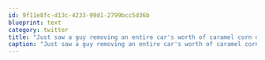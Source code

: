 ```yaml
---
id: 9f11e8fc-d13c-4233-99d1-2799bcc5d36b
blueprint: text
category: twitter
title: "Just saw a guy removing an entire car's worth of caramel corn dumped into his car. Must be a good story. Must have funny friends"
caption: "Just saw a guy removing an entire car's worth of caramel corn dumped into his car. Must be a good story. Must have funny friends"
---
```

